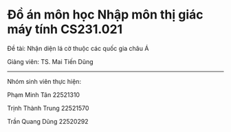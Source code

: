 # Đồ án môn học Nhập môn thị giác máy tính CS231.021

Đề tài: Nhận diện lá cờ thuộc các quốc gia châu Á

Giảng viên: TS. Mai Tiến Dũng

------------------------------
Nhóm sinh viên thực hiện:

Phạm Minh Tân         22521310

Trịnh Thành Trung     22521570

Trần Quang Dũng       22520292

